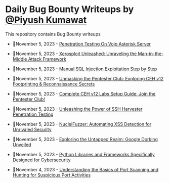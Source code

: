 # Daily Bug Bounty Writeups by [@Piyush Kumawat](https://twitter.com/piyush_supiy) 
This repository contains Bug Bounty writeups

<!-- BLOG-POST-LIST:START -->
 - 💯November 5, 2023 - [Penetration Testing On Voip Asterisk Server](https://medium.com/@pentesterclubpvtltd/penetration-testing-on-voip-asterisk-server-3de70e593890?source=rss------bug_bounty-5) 

 - 💯November 5, 2023 - [Xerosploit Unleashed: Unraveling the Man-in-the-Middle Attack Framework](https://medium.com/@pentesterclubpvtltd/xerosploit-unleashed-unraveling-the-man-in-the-middle-attack-framework-e9ece9d9cf9e?source=rss------bug_bounty-5) 

 - 💯November 5, 2023 - [Manual SQL Injection Exploitation Step by Step](https://medium.com/@pentesterclubpvtltd/manual-sql-injection-exploitation-step-by-step-4a5cf76b9372?source=rss------bug_bounty-5) 

 - 💯November 5, 2023 - [Unmasking the Pentester Club: Exploring CEH v12 Footprinting &amp; Reconnaissance Secrets](https://medium.com/@pentesterclubpvtltd/unmasking-the-pentester-club-exploring-ceh-v12-footprinting-reconnaissance-secrets-893f70ce7ca6?source=rss------bug_bounty-5) 

 - 💯November 5, 2023 - [Complete CEH v12 Labs Setup Guide: Join the Pentester Club!](https://medium.com/@pentesterclubpvtltd/complete-ceh-v12-labs-setup-guide-join-the-pentester-club-1f83f51165ad?source=rss------bug_bounty-5) 

 - 💯November 5, 2023 - [Unleashing the Power of SSH Harvester Penetration Testing](https://medium.com/@pentesterclubpvtltd/unleashing-the-power-of-ssh-harvester-penetration-testing-3a3b3dcad88e?source=rss------bug_bounty-5) 

 - 💯November 5, 2023 - [NucleiFuzzer: Automating XSS Detection for Unrivaled Security](https://medium.com/@pentesterclubpvtltd/nucleifuzzer-automating-xss-detection-for-unrivaled-security-73fb5d729275?source=rss------bug_bounty-5) 

 - 💯November 5, 2023 - [Exploring the Untapped Realm: Google Dorking Unveiled](https://medium.com/@pentesterclubpvtltd/exploring-the-untapped-realm-google-dorking-unveiled-04495b3d899e?source=rss------bug_bounty-5) 

 - 💯November 5, 2023 - [Python Libraries and Frameworks Specifically Designed for Cybersecurity](https://medium.com/@paritoshblogs/python-libraries-and-frameworks-specifically-designed-for-cybersecurity-3da157dd9167?source=rss------bug_bounty-5) 

 - 💯November 4, 2023 - [Understanding the Basics of Port Scanning and Hunting for Suspicious Port Activities](https://medium.com/@paritoshblogs/understanding-the-basics-of-port-scanning-and-hunting-for-suspicious-port-activities-f4433aa90de9?source=rss------bug_bounty-5) 
<!-- BLOG-POST-LIST:END -->

